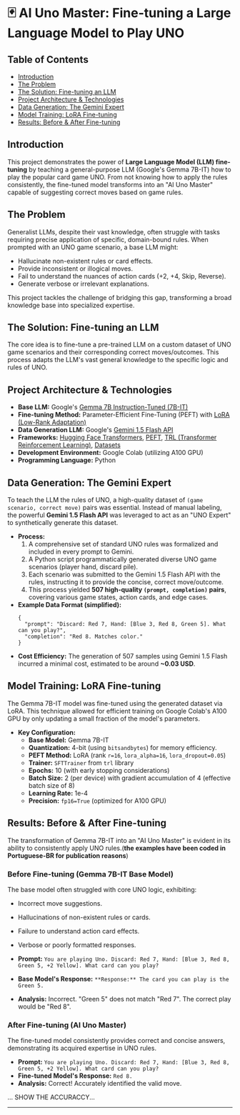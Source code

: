# 🃏 AI Uno Master: Fine-tuning a Large Language Model to Play UNO

## Table of Contents
- [Introduction](#introduction)
- [The Problem](#the-problem)
- [The Solution: Fine-tuning an LLM](#the-solution-fine-tuning-an-llm)
- [Project Architecture & Technologies](#project-architecture--technologies)
- [Data Generation: The Gemini Expert](#data-generation-the-gemini-expert)
- [Model Training: LoRA Fine-tuning](#model-training-lora-fine-tuning)
- [Results: Before & After Fine-tuning](#results-before--after-fine-tuning)

## Introduction

This project demonstrates the power of **Large Language Model (LLM) fine-tuning** by teaching a general-purpose LLM (Google's Gemma 7B-IT) how to play the popular card game UNO. From not knowing how to apply the rules consistently, the fine-tuned model transforms into an "AI Uno Master" capable of suggesting correct moves based on game rules.

## The Problem

Generalist LLMs, despite their vast knowledge, often struggle with tasks requiring precise application of specific, domain-bound rules. When prompted with an UNO game scenario, a base LLM might:
- Hallucinate non-existent rules or card effects.
- Provide inconsistent or illogical moves.
- Fail to understand the nuances of action cards (+2, +4, Skip, Reverse).
- Generate verbose or irrelevant explanations.

This project tackles the challenge of bridging this gap, transforming a broad knowledge base into specialized expertise.

## The Solution: Fine-tuning an LLM

The core idea is to fine-tune a pre-trained LLM on a custom dataset of UNO game scenarios and their corresponding correct moves/outcomes. This process adapts the LLM's vast general knowledge to the specific logic and rules of UNO.

## Project Architecture & Technologies

- **Base LLM:** Google's [Gemma 7B Instruction-Tuned (7B-IT)](https://huggingface.co/google/gemma-7b-it)
- **Fine-tuning Method:** Parameter-Efficient Fine-Tuning (PEFT) with [LoRA (Low-Rank Adaptation)](https://arxiv.org/abs/2106.09685)
- **Data Generation LLM:** Google's [Gemini 1.5 Flash API](https://ai.google.dev/models/gemini)
- **Frameworks:** [Hugging Face Transformers](https://huggingface.co/docs/transformers/index), [PEFT](https://huggingface.co/docs/peft/index), [TRL (Transformer Reinforcement Learning)](https://huggingface.co/docs/trl/index), [Datasets](https://huggingface.co/docs/datasets/index)
- **Development Environment:** Google Colab (utilizing A100 GPU)
- **Programming Language:** Python

## Data Generation: The Gemini Expert

To teach the LLM the rules of UNO, a high-quality dataset of `(game scenario, correct move)` pairs was essential. Instead of manual labeling, the powerful **Gemini 1.5 Flash API** was leveraged to act as an "UNO Expert" to synthetically generate this dataset.

- **Process:**
    1.  A comprehensive set of standard UNO rules was formalized and included in every prompt to Gemini.
    2.  A Python script programmatically generated diverse UNO game scenarios (player hand, discard pile).
    3.  Each scenario was submitted to the Gemini 1.5 Flash API with the rules, instructing it to provide the concise, correct move/outcome.
    4.  This process yielded **507 high-quality `(prompt, completion)` pairs**, covering various game states, action cards, and edge cases.
- **Example Data Format (simplified):**
    ```
    {
      "prompt": "Discard: Red 7, Hand: [Blue 3, Red 8, Green 5]. What can you play?",
      "completion": "Red 8. Matches color."
    }
    ```
- **Cost Efficiency:** The generation of 507 samples using Gemini 1.5 Flash incurred a minimal cost, estimated to be around **~0.03 USD**.

## Model Training: LoRA Fine-tuning

The Gemma 7B-IT model was fine-tuned using the generated dataset via LoRA. This technique allowed for efficient training on Google Colab's A100 GPU by only updating a small fraction of the model's parameters.

- **Key Configuration:**
    - **Base Model:** Gemma 7B-IT
    - **Quantization:** 4-bit (using `bitsandbytes`) for memory efficiency.
    - **PEFT Method:** LoRA (rank `r=16`, `lora_alpha=16`, `lora_dropout=0.05`)
    - **Trainer:** `SFTTrainer` from `trl` library
    - **Epochs:** 10 (with early stopping considerations)
    - **Batch Size:** 2 (per device) with gradient accumulation of 4 (effective batch size of 8)
    - **Learning Rate:** 1e-4
    - **Precision:** `fp16=True` (optimized for A100 GPU)

## Results: Before & After Fine-tuning

The transformation of Gemma 7B-IT into an "AI Uno Master" is evident in its ability to consistently apply UNO rules.(**the examples have been coded in Portuguese-BR for publication reasons**)

### Before Fine-tuning (Gemma 7B-IT Base Model)

The base model often struggled with core UNO logic, exhibiting:
- Incorrect move suggestions.
- Hallucinations of non-existent rules or cards.
- Failure to understand action card effects.
- Verbose or poorly formatted responses.

- **Prompt:** `You are playing Uno. Discard: Red 7, Hand: [Blue 3, Red 8, Green 5, +2 Yellow]. What card can you play?`
- **Base Model's Response:** `**Response:** The card you can play is the Green 5.`
- **Analysis:** Incorrect. "Green 5" does not match "Red 7". The correct play would be "Red 8".

### After Fine-tuning (AI Uno Master)

The fine-tuned model consistently provides correct and concise answers, demonstrating its acquired expertise in UNO rules.
- **Prompt:** `You are playing Uno. Discard: Red 7, Hand: [Blue 3, Red 8, Green 5, +2 Yellow]. What card can you play?`
- **Fine-tuned Model's Response:** `Red 8.`
- **Analysis:** Correct! Accurately identified the valid move.

... SHOW THE ACCURACCY...

---
